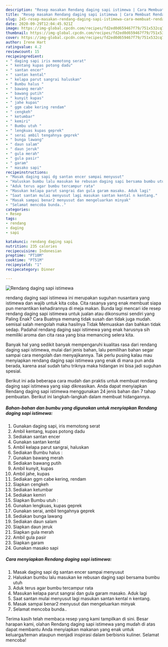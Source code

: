 ```yaml
---
description: "Resep masakan Rendang daging sapi istimewa | Cara Membuat Rendang daging sapi istimewa Yang Enak Dan Mudah"
title: "Resep masakan Rendang daging sapi istimewa | Cara Membuat Rendang daging sapi istimewa Yang Enak Dan Mudah"
slug: 245-resep-masakan-rendang-daging-sapi-istimewa-cara-membuat-rendang-daging-sapi-istimewa-yang-enak-dan-mudah
date: 2020-09-29T12:04:45.921Z
image: https://img-global.cpcdn.com/recipes/fd2ed0d659467f79/751x532cq70/rendang-daging-sapi-istimewa-foto-resep-utama.jpg
thumbnail: https://img-global.cpcdn.com/recipes/fd2ed0d659467f79/751x532cq70/rendang-daging-sapi-istimewa-foto-resep-utama.jpg
cover: https://img-global.cpcdn.com/recipes/fd2ed0d659467f79/751x532cq70/rendang-daging-sapi-istimewa-foto-resep-utama.jpg
author: Irene Hart
ratingvalue: 4.2
reviewcount: 15
recipeingredient:
- " daging sapi iris memotong serat"
- " kentang kupas potong dadu"
- " santan encer"
- " santan kental"
- " kelapa parut sangrai haluskan"
- " Bumbu halus "
- " bawang merah"
- " bawang putih"
- " kunyit kupas"
- " jahe kupas"
- " ggm cabe kering rendam"
- " cengkeh"
- " ketumbar"
- " kemiri"
- " Bumbu utuh "
- " lengkuas kupas geprek"
- " serai ambil tengahnya geprek"
- " bunga lawang"
- " daun salam"
- " daun jeruk"
- " gula merah"
- " gula pasir"
- " garam"
- " masako sapi"
recipeinstructions:
- "Masak daging sapi dg santan encer sampai menyusut"
- "Haluskan bumbu lalu masukan ke rebusan daging sapi bersama bumbu utuh"
- "Aduk terus agar bumbu tercampur rata"
- "Masukan kelapa parut sangrai dan gula garam masako. Aduk lagi"
- "Saat santan mulai menyusut lagi masukan santan kental n kentang."
- "Masak sampai benar2 menyusut dan mengeluarkan minyak"
- "Selamat mencoba bunda.."
categories:
- Resep
tags:
- rendang
- daging
- sapi

katakunci: rendang daging sapi 
nutrition: 235 calories
recipecuisine: Indonesian
preptime: "PT10M"
cooktime: "PT51M"
recipeyield: "1"
recipecategory: Dinner

---
```



![Rendang daging sapi istimewa](https://img-global.cpcdn.com/recipes/fd2ed0d659467f79/751x532cq70/rendang-daging-sapi-istimewa-foto-resep-utama.jpg)


rendang daging sapi istimewa ini merupakan suguhan nusantara yang istimewa dan wajib untuk kita coba. Cita rasanya yang enak membuat siapa pun menantikan kehadirannya di meja makan.
Bunda lagi mencari ide resep rendang daging sapi istimewa untuk jualan atau dikonsumsi sendiri yang Paling Enak? Cara Buatnya memang tidak susah dan tidak juga mudah. semisal salah mengolah maka hasilnya Tidak Memuaskan dan bahkan tidak sedap. Padahal rendang daging sapi istimewa yang enak harusnya sih memiliki aroma dan cita rasa yang bisa memancing selera kita.



Banyak hal yang sedikit banyak mempengaruhi kualitas rasa dari rendang daging sapi istimewa, mulai dari jenis bahan, lalu pemilihan bahan segar sampai cara mengolah dan menyajikannya. Tak perlu pusing kalau mau menyiapkan rendang daging sapi istimewa yang enak di mana pun anda berada, karena asal sudah tahu triknya maka hidangan ini bisa jadi suguhan spesial.


Berikut ini ada beberapa cara mudah dan praktis untuk membuat rendang daging sapi istimewa yang siap dikreasikan. Anda dapat menyiapkan Rendang daging sapi istimewa menggunakan 24 jenis bahan dan 7 tahap pembuatan. Berikut ini langkah-langkah dalam membuat hidangannya.

<!--inarticleads1-->

##### Bahan-bahan dan bumbu yang digunakan untuk menyiapkan Rendang daging sapi istimewa:

1. Gunakan  daging sapi, iris memotong serat
1. Ambil  kentang, kupas potong dadu
1. Sediakan  santan encer
1. Gunakan  santan kental
1. Ambil  kelapa parut sangrai, haluskan
1. Sediakan  Bumbu halus :
1. Gunakan  bawang merah
1. Sediakan  bawang putih
1. Ambil  kunyit, kupas
1. Ambil  jahe, kupas
1. Sediakan  ggm cabe kering, rendam
1. Siapkan  cengkeh
1. Sediakan  ketumbar
1. Sediakan  kemiri
1. Siapkan  Bumbu utuh :
1. Gunakan  lengkuas, kupas geprek
1. Gunakan  serai, ambil tengahnya geprek
1. Sediakan  bunga lawang
1. Sediakan  daun salam
1. Siapkan  daun jeruk
1. Siapkan  gula merah
1. Ambil  gula pasir
1. Siapkan  garam
1. Gunakan  masako sapi




<!--inarticleads2-->

##### Cara menyiapkan Rendang daging sapi istimewa:

1. Masak daging sapi dg santan encer sampai menyusut
1. Haluskan bumbu lalu masukan ke rebusan daging sapi bersama bumbu utuh
1. Aduk terus agar bumbu tercampur rata
1. Masukan kelapa parut sangrai dan gula garam masako. Aduk lagi
1. Saat santan mulai menyusut lagi masukan santan kental n kentang.
1. Masak sampai benar2 menyusut dan mengeluarkan minyak
1. Selamat mencoba bunda..




Terima kasih telah membaca resep yang kami tampilkan di sini. Besar harapan kami, olahan Rendang daging sapi istimewa yang mudah di atas dapat membantu Anda menyiapkan makanan yang enak untuk keluarga/teman ataupun menjadi inspirasi dalam berbisnis kuliner. Selamat mencoba!
